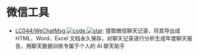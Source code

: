 # 微信工具

- [LC044/WeChatMsg ![code](https://ng-tech.icu/assets/code.svg) ![star](https://img.shields.io/github/stars/LC044/WeChatMsg)](https://github.com/LC044/WeChatMsg): 提取微信聊天记录，将其导出成 HTML、Word、Excel 文档永久保存，对聊天记录进行分析生成年度聊天报告，用聊天数据训练专属于个人的 AI 聊天助手
